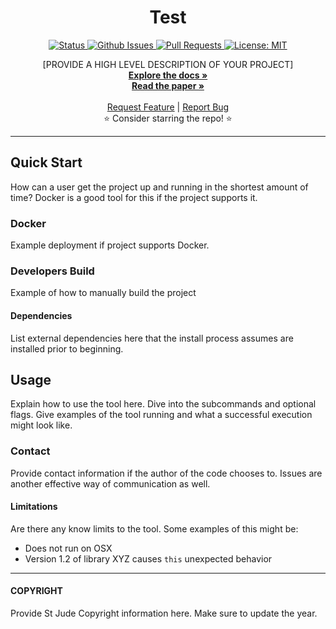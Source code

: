 <p align="center">

  <h1 align="center">
    Test
  </h1>

  <p align="center">
   <a href="https://github.com/stjudecloud/bioinformatics-tool-template" target="_blank">
     <img alt="Status"
          src="https://img.shields.io/badge/status-active-success.svg" />
   </a>
   <a href="https://github.com/stjudecloud/bioinformatics-tool-template" target="_blank">
     <img alt="Github Issues"
          src="https://img.shields.io/github/issues/stjudecloud/bioinformatics-tool-template"  />
   </a>
   <a href="https://github.com/stjude/stjudecloud/bioinformatics-tool-template"  target="_blank">
     <img alt="Pull Requests"
          src="https://img.shields.io/github/issues-pr/stjudecloud/bioinformatics-tool-template"  />
   </a>
   <a href="https://github.com/stjudecloud/bioinformatics-tool-template/blob/master/LICENSE.md" target="_blank">
     <img alt="License: MIT"
          src="https://img.shields.io/badge/License-MIT-blue.svg" />
   </a>
  </p>


  <p align="center">
   [PROVIDE A HIGH LEVEL DESCRIPTION OF YOUR PROJECT] 
   <br />
   <a href="#"><strong>Explore the docs »</strong></a>
   <br />
   <a href="#"><strong>Read the paper »</strong></a>
   <br />
   <br />
   <a href="https://github.com/stjudecloud/bioinformatics-tool-template/issues/new?assignees=&labels=&template=feature_request.md&title=Descriptive%20Title&labels=enhancement">Request Feature</a>
    | 
   <a href="https://github.com/stjudecloud/bioinformatics-tool-template/issues/new?assignees=&labels=&template=bug_report.md&title=Descriptive%20Title&labels=bug">Report Bug</a>
   <br />
    ⭐ Consider starring the repo! ⭐
   <br />
  </p>
</p>

---
## Quick Start
How can a user get the project up and running in the shortest amount of time? Docker is a good tool for this if the project supports it.

### Docker
Example deployment if project supports Docker.

### Developers Build
Example of how to manually build the project

#### Dependencies
List external dependencies here that the install process assumes are installed prior to beginning.

## Usage 
Explain how to use the tool here.  Dive into the subcommands and optional flags.  Give examples of the tool running and what a successful execution might look like.

### Contact
Provide contact information if the author of the code chooses to.  Issues are another effective way of communication as well.

#### Limitations
Are there any know limits to the tool.  Some examples of this might be:
  - Does not run on OSX
  - Version 1.2 of library XYZ causes `this` unexpected behavior
---
#### COPYRIGHT 
Provide St Jude Copyright information here.  Make sure to update the year.
